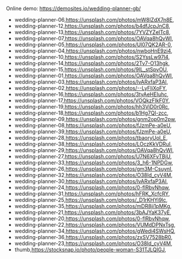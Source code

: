Online demo: https://demosites.io/wedding-planner-gb/



- wedding-planner-06,https://unsplash.com/photos/mW8IZdX7n8E,
- wedding-planner-12,https://unsplash.com/photos/b4dfJcpJnC8,
- wedding-planner-13,https://unsplash.com/photos/7YVZYZeITc8,
- wedding-planner-07,https://unsplash.com/photos/OAVqa8hQvWI,
- wedding-planner-05,https://unsplash.com/photos/Ul07QK2AR-0,
- wedding-planner-04,https://unsplash.com/photos/nwboHnE9zi4,
- wedding-planner-10,https://unsplash.com/photos/S2YssLw97l4,
- wedding-planner-14,https://unsplash.com/photos/2Tv7-O13hgk,
- wedding-planner-15,https://unsplash.com/photos/9IL_stSpvOU,
- wedding-planner-01,https://unsplash.com/photos/OAVqa8hQvWI,
- wedding-planner-03,https://unsplash.com/photos/lvARxfaP3AI,
- wedding-planner-02,https://unsplash.com/photos/--LyFIjXoFY,
- wedding-planner-16,https://unsplash.com/photos/3tyAeHEIuhc,
- wedding-planner-17,https://unsplash.com/photos/VOQkzFIkF0Y,
- wedding-planner-19,https://unsplash.com/photos/hh3ViD0r0Rc,
- wedding-planner-18,https://unsplash.com/photos/b1Hg7QI-zcc,
- wedding-planner-09,https://unsplash.com/photos/gnm2op0m2pw,
- wedding-planner-08,https://unsplash.com/photos/fJzmPe-a0eU,
- wedding-planner-39,https://unsplash.com/photos/fJzmPe-a0eU,
- wedding-planner-28,https://unsplash.com/photos/tbaoryUol_E,
- wedding-planner-38,https://unsplash.com/photos/LOczKkVDRuI,
- wedding-planner-29,https://unsplash.com/photos/OAVqa8hQvWI,
- wedding-planner-27,https://unsplash.com/photos/U7N6XFvTBjU,
- wedding-planner-33,https://unsplash.com/photos/3_h6-1NPDGw,
- wedding-planner-26,https://unsplash.com/photos/gm3M-CsuynI,
- wedding-planner-32,https://unsplash.com/photos/O38Id_cyV4M,
- wedding-planner-30,https://unsplash.com/photos/lvARxfaP3AI,
- wedding-planner-24,https://unsplash.com/photos/0-flRbvNhqw,
- wedding-planner-31,https://unsplash.com/photos/hFRK_XcfcRY,
- wedding-planner-25,https://unsplash.com/photos/_D1rKHYi9lc,
- wedding-planner-35,https://unsplash.com/photos/mDR8ji1pMKg,
- wedding-planner-21,https://unsplash.com/photos/3bAJYaK37yE,
- wedding-planner-20,https://unsplash.com/photos/0-flRbvNhqw,
- wedding-planner-22,https://unsplash.com/photos/VUMdDPNxTsg,
- wedding-planner-34,https://unsplash.com/photos/gWedi4SWsHQ,
- wedding-planner-36,https://unsplash.com/photos/zxSV7528bR0,
- wedding-planner-23,https://unsplash.com/photos/O38Id_cyV4M,
- thumb,https://stocksnap.io/photo/people-woman-S31TJLQIGJ,
